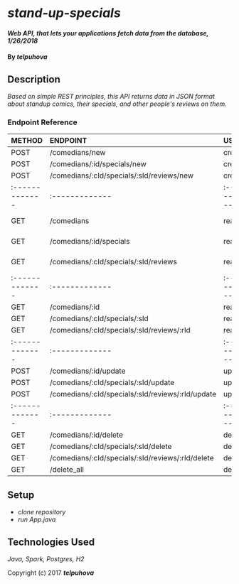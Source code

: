 # _stand-up-specials_

#### _Web API, that lets your applications fetch data from the database, 1/26/2018_

#### By _**telpuhova**_

## Description

_Based on simple REST principles, this API returns data in JSON format about standup comics, their specials, and other people's reviews on them._

### Endpoint Reference
| METHOD | ENDPOINT | USAGE | RETURNS |
| :-------------     | :------------- | :------------- | :------------- |
| POST | /comedians/new | create | comedian |
| POST | /comedians/:id/specials/new | create | special |
| POST | /comedians/:cId/specials/:sId/reviews/new | create | review |
| :-------------     | :------------- | :------------- | :------------- |
| GET | /comedians | read | list of comedians |
| GET | /comedians/:id/specials | read | list of  specials |
| GET | /comedians/:cId/specials/:sId/reviews | read | list of reviews |
| :-------------     | :------------- | :------------- | :------------- |
| GET | /comedians/:id | read | comedian |
| GET | /comedians/:cId/specials/:sId | read | special |
| GET | /comedians/:cId/specials/:sId/reviews/:rId | read | review |
| :-------------     | :------------- | :------------- | :------------- |
| POST | /comedians/:id/update | update | comedian |
| POST | /comedians/:cId/specials/:sId/update | update | special |
| POST | /comedians/:cId/specials/:sId/reviews/:rId/update | update | review |
| :-------------     | :------------- | :------------- | :------------- |
| GET | /comedians/:id/delete | delete | 0 |
| GET | /comedians/:cId/specials/:sId/delete | delete | 0 |
| GET | /comedians/:cId/specials/:sId/reviews/:rId/delete | delete | 0 |
| GET | /delete_all | delete | 0 |


## Setup

* _clone repository_
* _run App.java_

## Technologies Used

_Java, Spark, Postgres, H2_

Copyright (c) 2017 **_telpuhova_**